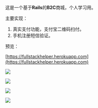这是一个基于**Rails**的**B2C**商城，个人学习用。

主要实现：

1. 真实支付功能，支付宝二维码扫付。
2. 手机注册短信验证。

预览： 

[https://fullstackhelper.herokuapp.com](https://fullstackhelper.herokuapp.com)


![](http://bucket1.hongliang.fun/2017-10-24-122845.jpg)

![](http://bucket1.hongliang.fun/2017-10-24-122927.jpg)

![](http://bucket1.hongliang.fun/2017-10-24-123111.jpg)

![](http://bucket1.hongliang.fun/2017-10-24-123212.jpg)
